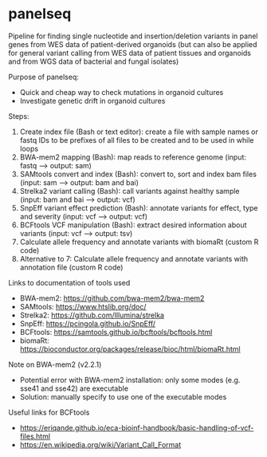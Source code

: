 # panelseq
Pipeline for finding single nucleotide and insertion/deletion variants in panel genes from WES data of patient-derived organoids (but can also be applied for general variant calling from WES data of patient tissues and organoids and from WGS data of bacterial and fungal isolates)

Purpose of panelseq:
- Quick and cheap way to check mutations in organoid cultures
- Investigate genetic drift in organoid cultures

Steps: 
1. Create index file (Bash or text editor): create a file with sample names or fastq IDs to be prefixes of all files to be created and to be used in while loops
2. BWA-mem2 mapping (Bash): map reads to reference genome (input: fastq --> output: sam)
3. SAMtools convert and index (Bash): convert to, sort and index bam files (input: sam --> output: bam and bai)
4. Strelka2 variant calling (Bash): call variants against healthy sample (input: bam and bai --> output: vcf)
5. SnpEff variant effect prediction (Bash): annotate variants for effect, type and severity (input: vcf --> output: vcf)
6. BCFtools VCF manipulation (Bash): extract desired information about variants (input: vcf --> output: tsv)
7. Calculate allele frequency and annotate variants with biomaRt (custom R code)
8. Alternative to 7: Calculate allele frequency and annotate variants with annotation file (custom R code)

Links to documentation of tools used
- BWA-mem2: https://github.com/bwa-mem2/bwa-mem2
- SAMtools: https://www.htslib.org/doc/
- Strelka2: https://github.com/Illumina/strelka
- SnpEff: https://pcingola.github.io/SnpEff/
- BCFtools: https://samtools.github.io/bcftools/bcftools.html
- biomaRt: https://bioconductor.org/packages/release/bioc/html/biomaRt.html

Note on BWA-mem2 (v2.2.1)
- Potential error with BWA-mem2 installation: only some modes (e.g. sse41 and sse42) are executable
- Solution: manually specify to use one of the executable modes
  
Useful links for BCFtools
- https://eriqande.github.io/eca-bioinf-handbook/basic-handling-of-vcf-files.html
- https://en.wikipedia.org/wiki/Variant_Call_Format
